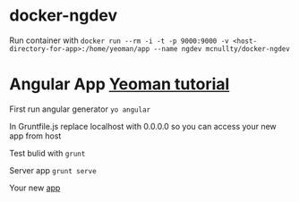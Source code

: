 docker-ngdev
============

Run container with `docker run --rm -i -t -p 9000:9000 -v <host-directory-for-app>:/home/yeoman/app --name ngdev mcnullty/docker-ngdev`

Angular App [Yeoman tutorial][1]
=======

First run angular generator `yo angular`

In Gruntfile.js replace localhost with 0.0.0.0 so you can access your new app from host

Test bulid with `grunt`

Server app `grunt serve`

Your new [app][2]

  [1]: http://yeoman.io/codelab.html
  [2]: http://localhost:9000